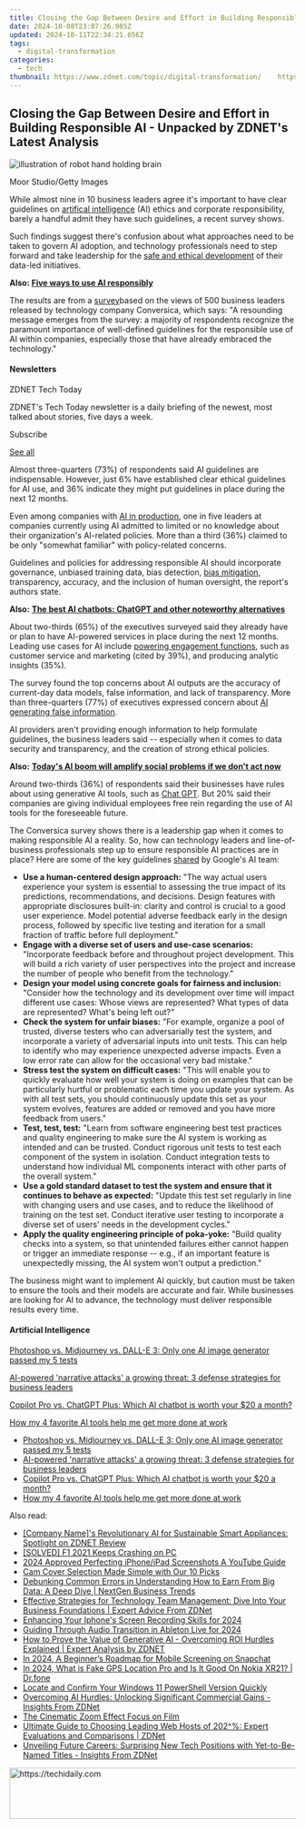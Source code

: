 ```yaml
---
title: Closing the Gap Between Desire and Effort in Building Responsible AI - Unpacked by ZDNET's Latest Analysis
date: 2024-10-08T23:07:26.985Z
updated: 2024-10-11T22:34:21.656Z
tags:
  - digital-transformation
categories:
  - tech
thumbnail: https://www.zdnet.com/topic/digital-transformation/    https://www.zdnet.com/a/img/resize/6620338d79d4948ccc2ea6c095d6c6a7109a068b/2023/08/28/f756a27d-cfda-41d2-be72-09a659962fdc/gettyimages-1461110089.jpg?width=170&height=128&fit=crop&auto=webp
---
```


## Closing the Gap Between Desire and Effort in Building Responsible AI - Unpacked by ZDNET's Latest Analysis

![illustration of robot hand holding brain](https://www.zdnet.com/a/img/resize/b8c55c6667780aaa1ebd2c5fc58837bbb260f8c3/2023/08/28/f756a27d-cfda-41d2-be72-09a659962fdc/gettyimages-1461110089.jpg?auto=webp&width=1280)

Moor Studio/Getty Images

While almost nine in 10 business leaders agree it's important to have clear guidelines on [artifical intelligence](https://www.zdnet.com/article/what-is-ai-heres-everything-you-need-to-know-about-artificial-intelligence/) (AI) ethics and corporate responsibility, barely a handful admit they have such guidelines, a recent survey shows. 

Such findings suggest there's confusion about what approaches need to be taken to govern AI adoption, and technology professionals need to step forward and take leadership for the [safe and ethical development](https://www.zdnet.com/article/ethics-of-ai-the-benefits-and-risks-of-artificial-intelligence/) of their data-led initiatives. 

**Also: [Five ways to use AI responsibly](https://www.zdnet.com/article/five-ways-to-use-ai-responsibly/)**

The results are from a [survey](https://www.conversica.com/conversation-automation-resources/report/ai-ethics-survey/)based on the views of 500 business leaders released by technology company Conversica, which says: "A resounding message emerges from the survey: a majority of respondents recognize the paramount importance of well-defined guidelines for the responsible use of AI within companies, especially those that have already embraced the technology." 

#### Newsletters

ZDNET Tech Today

ZDNET's Tech Today newsletter is a daily briefing of the newest, most talked about stories, five days a week.

 Subscribe

[See all](https://www.zdnet.com/newsletters/)

Almost three-quarters (73%) of respondents said AI guidelines are indispensable. However, just 6% have established clear ethical guidelines for AI use, and 36% indicate they might put guidelines in place during the next 12 months.

Even among companies with [AI in production](https://www.zdnet.com/article/ahead-of-ai-this-other-technology-wave-is-sweeping-in-fast/), one in five leaders at companies currently using AI admitted to limited or no knowledge about their organization's AI-related policies. More than a third (36%) claimed to be only "somewhat familiar" with policy-related concerns.

Guidelines and policies for addressing responsible AI should incorporate governance, unbiased training data, bias detection, [bias mitigation](https://www.zdnet.com/article/ai-safety-and-bias-untangling-the-complex-chain-of-ai-training/), transparency, accuracy, and the inclusion of human oversight, the report's authors state.

**Also:** [**The best AI chatbots: ChatGPT and other noteworthy alternatives**](https://www.zdnet.com/article/best-ai-chatbot/)

About two-thirds (65%) of the executives surveyed said they already have or plan to have AI-powered services in place during the next 12 months. Leading use cases for AI include [powering engagement functions](https://www.zdnet.com/article/ai-bots-could-soon-become-your-new-customer-service-agent/), such as customer service and marketing (cited by 39%), and producing analytic insights (35%).

The survey found the top concerns about AI outputs are the accuracy of current-day data models, false information, and lack of transparency. More than three-quarters (77%) of executives expressed concern about [AI generating false information](https://www.zdnet.com/article/could-someone-falsely-accuse-you-of-using-ai-generated-text-this-could-be-why/).

AI providers aren't providing enough information to help formulate guidelines, the business leaders said -- especially when it comes to data security and transparency, and the creation of strong ethical policies. 

**Also:** [**Today's AI boom will amplify social problems if we don't act now**](https://www.zdnet.com/article/todays-ai-boom-will-amplify-social-problems-if-we-dont-act-now-says-ai-ethicist/)

Around two-thirds (36%) of respondents said their businesses have rules about using generative AI tools, such as [Chat GPT](https://www.zdnet.com/article/how-to-use-chatgpt/). But 20% said their companies are giving individual employees free rein regarding the use of AI tools for the foreseeable future.

The Conversica survey shows there is a leadership gap when it comes to making responsible AI a reality. So, how can technology leaders and line-of-business professionals step up to ensure responsible AI practices are in place? Here are some of the key guidelines [shared](https://ai.google/responsibility/responsible-ai-practices/) by Google's AI team:

* **Use a human-centered design approach:** "The way actual users experience your system is essential to assessing the true impact of its predictions, recommendations, and decisions. Design features with appropriate disclosures built-in: clarity and control is crucial to a good user experience. Model potential adverse feedback early in the design process, followed by specific live testing and iteration for a small fraction of traffic before full deployment."
* **Engage with a diverse set of users and use-case scenarios:** "Incorporate feedback before and throughout project development. This will build a rich variety of user perspectives into the project and increase the number of people who benefit from the technology."
* **Design your model using concrete goals for fairness and inclusion:** "Consider how the technology and its development over time will impact different use cases: Whose views are represented? What types of data are represented? What's being left out?"
* **Check the system for unfair biases:** "For example, organize a pool of trusted, diverse testers who can adversarially test the system, and incorporate a variety of adversarial inputs into unit tests. This can help to identify who may experience unexpected adverse impacts. Even a low error rate can allow for the occasional very bad mistake."
* **Stress test the system on difficult cases:** "This will enable you to quickly evaluate how well your system is doing on examples that can be particularly hurtful or problematic each time you update your system. As with all test sets, you should continuously update this set as your system evolves, features are added or removed and you have more feedback from users."
* **Test, test, test:** "Learn from software engineering best test practices and quality engineering to make sure the AI system is working as intended and can be trusted. Conduct rigorous unit tests to test each component of the system in isolation. Conduct integration tests to understand how individual ML components interact with other parts of the overall system."
* **Use a gold standard dataset to test the system and ensure that it continues to behave as expected:** "Update this test set regularly in line with changing users and use cases, and to reduce the likelihood of training on the test set. Conduct iterative user testing to incorporate a diverse set of users' needs in the development cycles."
* **Apply the quality engineering principle of poka-yoke:** "Build quality checks into a system, so that unintended failures either cannot happen or trigger an immediate response -- e.g., if an important feature is unexpectedly missing, the AI system won't output a prediction."

The business might want to implement AI quickly, but caution must be taken to ensure the tools and their models are accurate and fair. While businesses are looking for AI to advance, the technology must deliver responsible results every time. 

#### Artificial Intelligence

[Photoshop vs. Midjourney vs. DALL-E 3: Only one AI image generator passed my 5 tests](https://www.zdnet.com/article/is-photoshops-new-text-to-image-as-good-as-midjourney-and-dall-e-we-test-it-and-see/ "Photoshop vs. Midjourney vs. DALL-E 3: Only one AI image generator passed my 5 tests")

[AI-powered 'narrative attacks' a growing threat: 3 defense strategies for business leaders](https://www.zdnet.com/article/ai-powered-narrative-attacks-a-growing-threat-3-defense-strategies-for-business-leaders/ "AI-powered 'narrative attacks' a growing threat: 3 defense strategies for business leaders")

[Copilot Pro vs. ChatGPT Plus: Which AI chatbot is worth your $20 a month?](https://www.zdnet.com/article/copilot-pro-vs-chatgpt-plus-which-is-ai-chatbot-is-worth-your-20-a-month/ "Copilot Pro vs. ChatGPT Plus: Which AI chatbot is worth your $20 a month?")

[How my 4 favorite AI tools help me get more done at work](https://www.zdnet.com/article/how-my-4-favorite-ai-tools-help-me-get-more-done-at-work/ "How my 4 favorite AI tools help me get more done at work")

* [Photoshop vs. Midjourney vs. DALL-E 3: Only one AI image generator passed my 5 tests](https://www.zdnet.com/article/is-photoshops-new-text-to-image-as-good-as-midjourney-and-dall-e-we-test-it-and-see/ "Photoshop vs. Midjourney vs. DALL-E 3: Only one AI image generator passed my 5 tests")
* [AI-powered 'narrative attacks' a growing threat: 3 defense strategies for business leaders](https://www.zdnet.com/article/ai-powered-narrative-attacks-a-growing-threat-3-defense-strategies-for-business-leaders/ "AI-powered 'narrative attacks' a growing threat: 3 defense strategies for business leaders")
* [Copilot Pro vs. ChatGPT Plus: Which AI chatbot is worth your $20 a month?](https://www.zdnet.com/article/copilot-pro-vs-chatgpt-plus-which-is-ai-chatbot-is-worth-your-20-a-month/ "Copilot Pro vs. ChatGPT Plus: Which AI chatbot is worth your $20 a month?")
* [How my 4 favorite AI tools help me get more done at work](https://www.zdnet.com/article/how-my-4-favorite-ai-tools-help-me-get-more-done-at-work/ "How my 4 favorite AI tools help me get more done at work")

<ins class="adsbygoogle"
     style="display:block"
     data-ad-format="autorelaxed"
     data-ad-client="ca-pub-7571918770474297"
     data-ad-slot="1223367746"></ins>

<ins class="adsbygoogle"
     style="display:block"
     data-ad-client="ca-pub-7571918770474297"
     data-ad-slot="8358498916"
     data-ad-format="auto"
     data-full-width-responsive="true"></ins>

<span class="atpl-alsoreadstyle">Also read:</span>
<div><ul>
<li><a href="https://app-tips.techidaily.com/company-names-revolutionary-ai-for-sustainable-smart-appliances-spotlight-on-zdnet-review/"><u>[Company Name]'s Revolutionary AI for Sustainable Smart Appliances: Spotlight on ZDNET Review</u></a></li>
<li><a href="https://win-able.techidaily.com/solved-f1-2021-keeps-crashing-on-pc/"><u>[SOLVED] F1 2021 Keeps Crashing on PC</u></a></li>
<li><a href="https://youtube-stream.techidaily.com/2024-approved-perfecting-iphoneipad-screenshots-a-youtube-guide/"><u>2024 Approved Perfecting iPhone/iPad Screenshots A YouTube Guide</u></a></li>
<li><a href="https://screen-capture.techidaily.com/cam-cover-selection-made-simple-with-our-10-picks/"><u>Cam Cover Selection Made Simple with Our 10 Picks</u></a></li>
<li><a href="https://app-tips.techidaily.com/debunking-common-errors-in-understanding-how-to-earn-from-big-data-a-deep-dive-nextgen-business-trends/"><u>Debunking Common Errors in Understanding How to Earn From Big Data: A Deep Dive | NextGen Business Trends</u></a></li>
<li><a href="https://app-tips.techidaily.com/effective-strategies-for-technology-team-management-dive-into-your-business-foundations-expert-advice-from-zdnet/"><u>Effective Strategies for Technology Team Management: Dive Into Your Business Foundations | Expert Advice From ZDNet</u></a></li>
<li><a href="https://video-capture.techidaily.com/enhancing-your-iphones-screen-recording-skills-for-2024/"><u>Enhancing Your Iphone's Screen Recording Skills for 2024</u></a></li>
<li><a href="https://some-techniques.techidaily.com/guiding-through-audio-transition-in-ableton-live-for-2024/"><u>Guiding Through Audio Transition in Ableton Live for 2024</u></a></li>
<li><a href="https://app-tips.techidaily.com/how-to-prove-the-value-of-generative-ai-overcoming-roi-hurdles-explained-expert-analysis-by-zdnet/"><u>How to Prove the Value of Generative AI - Overcoming ROI Hurdles Explained | Expert Analysis by ZDNET</u></a></li>
<li><a href="https://snapchat-videos.techidaily.com/in-2024-a-beginners-roadmap-for-mobile-screening-on-snapchat/"><u>In 2024, A Beginner’s Roadmap for Mobile Screening on Snapchat</u></a></li>
<li><a href="https://phone-solutions.techidaily.com/in-2024-what-is-fake-gps-location-pro-and-is-it-good-on-nokia-xr21-drfone-by-drfone-virtual-android/"><u>In 2024, What is Fake GPS Location Pro and Is It Good On Nokia XR21? | Dr.fone</u></a></li>
<li><a href="https://win-forum.techidaily.com/locate-and-confirm-your-windows-11-powershell-version-quickly/"><u>Locate and Confirm Your Windows 11 PowerShell Version Quickly</u></a></li>
<li><a href="https://app-tips.techidaily.com/overcoming-ai-hurdles-unlocking-significant-commercial-gains-insights-from-zdnet/"><u>Overcoming AI Hurdles: Unlocking Significant Commercial Gains - Insights From ZDNet</u></a></li>
<li><a href="https://extra-lessons.techidaily.com/the-cinematic-zoom-effect-focus-on-film/"><u>The Cinematic Zoom Effect Focus on Film</u></a></li>
<li><a href="https://app-tips.techidaily.com/ultimate-guide-to-choosing-leading-web-hosts-of-202-expert-evaluations-and-comparisons-zdnet/"><u>Ultimate Guide to Choosing Leading Web Hosts of 202^%: Expert Evaluations and Comparisons | ZDNet</u></a></li>
<li><a href="https://app-tips.techidaily.com/unveiling-future-careers-surprising-new-tech-positions-with-yet-to-be-named-titles-insights-from-zdnet/"><u>Unveiling Future Careers: Surprising New Tech Positions with Yet-to-Be-Named Titles - Insights From ZDNet</u></a></li>
</ul></div>

<!-- affiliate ads begin -->
<a href="https://appsumo.8odi.net/c/5597632/2087390/7443" target="_top" id="2087390">
  <img src="//a.impactradius-go.com/display-ad/7443-2087390" border="0" alt="https://techidaily.com" width="728" height="90"/>
</a>
<img height="0" width="0" src="https://appsumo.8odi.net/i/5597632/2087390/7443" style="position:absolute;visibility:hidden;" border="0" />
<!-- affiliate ads end -->

